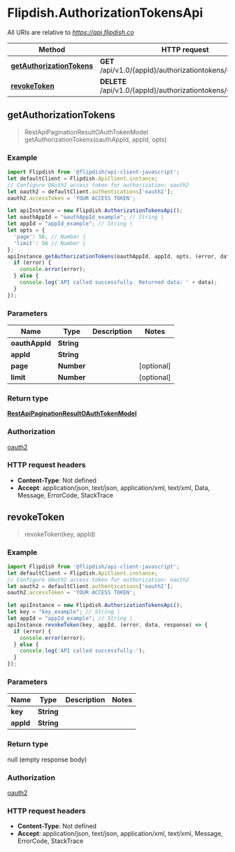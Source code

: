 # Flipdish.AuthorizationTokensApi

All URIs are relative to *https://api.flipdish.co*

Method | HTTP request | Description
------------- | ------------- | -------------
[**getAuthorizationTokens**](AuthorizationTokensApi.md#getAuthorizationTokens) | **GET** /api/v1.0/{appId}/authorizationtokens/{oauthAppId} | 
[**revokeToken**](AuthorizationTokensApi.md#revokeToken) | **DELETE** /api/v1.0/{appId}/authorizationtokens/{key} | 



## getAuthorizationTokens

> RestApiPaginationResultOAuthTokenModel getAuthorizationTokens(oauthAppId, appId, opts)



### Example

```javascript
import Flipdish from '@flipdish/api-client-javascript';
let defaultClient = Flipdish.ApiClient.instance;
// Configure OAuth2 access token for authorization: oauth2
let oauth2 = defaultClient.authentications['oauth2'];
oauth2.accessToken = 'YOUR ACCESS TOKEN';

let apiInstance = new Flipdish.AuthorizationTokensApi();
let oauthAppId = "oauthAppId_example"; // String | 
let appId = "appId_example"; // String | 
let opts = {
  'page': 56, // Number | 
  'limit': 56 // Number | 
};
apiInstance.getAuthorizationTokens(oauthAppId, appId, opts, (error, data, response) => {
  if (error) {
    console.error(error);
  } else {
    console.log('API called successfully. Returned data: ' + data);
  }
});
```

### Parameters


Name | Type | Description  | Notes
------------- | ------------- | ------------- | -------------
 **oauthAppId** | **String**|  | 
 **appId** | **String**|  | 
 **page** | **Number**|  | [optional] 
 **limit** | **Number**|  | [optional] 

### Return type

[**RestApiPaginationResultOAuthTokenModel**](RestApiPaginationResultOAuthTokenModel.md)

### Authorization

[oauth2](../README.md#oauth2)

### HTTP request headers

- **Content-Type**: Not defined
- **Accept**: application/json, text/json, application/xml, text/xml, Data, Message, ErrorCode, StackTrace


## revokeToken

> revokeToken(key, appId)



### Example

```javascript
import Flipdish from '@flipdish/api-client-javascript';
let defaultClient = Flipdish.ApiClient.instance;
// Configure OAuth2 access token for authorization: oauth2
let oauth2 = defaultClient.authentications['oauth2'];
oauth2.accessToken = 'YOUR ACCESS TOKEN';

let apiInstance = new Flipdish.AuthorizationTokensApi();
let key = "key_example"; // String | 
let appId = "appId_example"; // String | 
apiInstance.revokeToken(key, appId, (error, data, response) => {
  if (error) {
    console.error(error);
  } else {
    console.log('API called successfully.');
  }
});
```

### Parameters


Name | Type | Description  | Notes
------------- | ------------- | ------------- | -------------
 **key** | **String**|  | 
 **appId** | **String**|  | 

### Return type

null (empty response body)

### Authorization

[oauth2](../README.md#oauth2)

### HTTP request headers

- **Content-Type**: Not defined
- **Accept**: application/json, text/json, application/xml, text/xml, Message, ErrorCode, StackTrace


